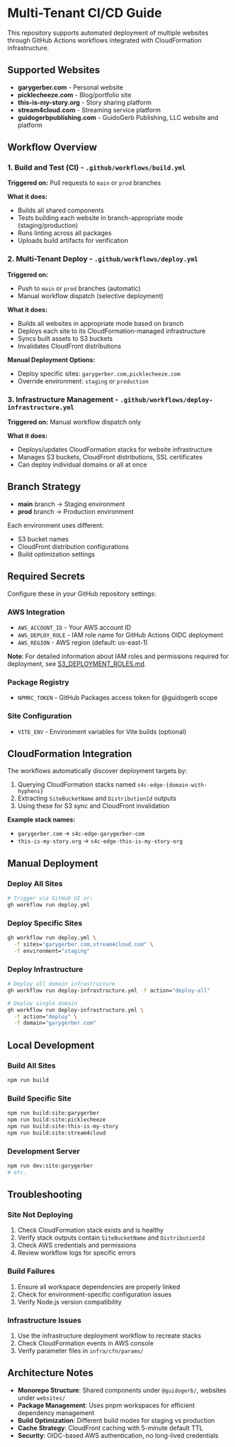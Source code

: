 # Multi-Tenant CI/CD Guide

This repository supports automated deployment of multiple websites through GitHub Actions workflows integrated with CloudFormation infrastructure.

## Supported Websites

- **garygerber.com** - Personal website
- **picklecheeze.com** - Blog/portfolio site
- **this-is-my-story.org** - Story sharing platform
- **stream4cloud.com** - Streaming service platform
- **guidogerbpublishing.com** - GuidoGerb Publishing, LLC website and platform

## Workflow Overview

### 1. Build and Test (CI) - `.github/workflows/build.yml`

**Triggered on:** Pull requests to `main` or `prod` branches

**What it does:**

- Builds all shared components
- Tests building each website in branch-appropriate mode (staging/production)
- Runs linting across all packages
- Uploads build artifacts for verification

### 2. Multi-Tenant Deploy - `.github/workflows/deploy.yml`

**Triggered on:**

- Push to `main` or `prod` branches (automatic)
- Manual workflow dispatch (selective deployment)

**What it does:**

- Builds all websites in appropriate mode based on branch
- Deploys each site to its CloudFormation-managed infrastructure
- Syncs built assets to S3 buckets
- Invalidates CloudFront distributions

**Manual Deployment Options:**

- Deploy specific sites: `garygerber.com,picklecheeze.com`
- Override environment: `staging` or `production`

### 3. Infrastructure Management - `.github/workflows/deploy-infrastructure.yml`

**Triggered on:** Manual workflow dispatch only

**What it does:**

- Deploys/updates CloudFormation stacks for website infrastructure
- Manages S3 buckets, CloudFront distributions, SSL certificates
- Can deploy individual domains or all at once

## Branch Strategy

- **main** branch → Staging environment
- **prod** branch → Production environment

Each environment uses different:

- S3 bucket names
- CloudFront distribution configurations
- Build optimization settings

## Required Secrets

Configure these in your GitHub repository settings:

### AWS Integration

- `AWS_ACCOUNT_ID` - Your AWS account ID
- `AWS_DEPLOY_ROLE` - IAM role name for GitHub Actions OIDC deployment
- `AWS_REGION` - AWS region (default: us-east-1)

**Note**: For detailed information about IAM roles and permissions required for deployment, see [S3_DEPLOYMENT_ROLES.md](./S3_DEPLOYMENT_ROLES.md).

### Package Registry

- `NPMRC_TOKEN` - GitHub Packages access token for @guidogerb scope

### Site Configuration

- `VITE_ENV` - Environment variables for Vite builds (optional)

## CloudFormation Integration

The workflows automatically discover deployment targets by:

1. Querying CloudFormation stacks named `s4c-edge-{domain-with-hyphens}`
2. Extracting `SiteBucketName` and `DistributionId` outputs
3. Using these for S3 sync and CloudFront invalidation

**Example stack names:**

- `garygerber.com` → `s4c-edge-garygerber-com`
- `this-is-my-story.org` → `s4c-edge-this-is-my-story-org`

## Manual Deployment

### Deploy All Sites

```bash
# Trigger via GitHub UI or:
gh workflow run deploy.yml
```

### Deploy Specific Sites

```bash
gh workflow run deploy.yml \
  -f sites="garygerber.com,stream4cloud.com" \
  -f environment="staging"
```

### Deploy Infrastructure

```bash
# Deploy all domain infrastructure
gh workflow run deploy-infrastructure.yml -f action="deploy-all"

# Deploy single domain
gh workflow run deploy-infrastructure.yml \
  -f action="deploy" \
  -f domain="garygerber.com"
```

## Local Development

### Build All Sites

```bash
npm run build
```

### Build Specific Site

```bash
npm run build:site:garygerber
npm run build:site:picklecheeze
npm run build:site:this-is-my-story
npm run build:site:stream4cloud
```

### Development Server

```bash
npm run dev:site:garygerber
# etc.
```

## Troubleshooting

### Site Not Deploying

1. Check CloudFormation stack exists and is healthy
2. Verify stack outputs contain `SiteBucketName` and `DistributionId`
3. Check AWS credentials and permissions
4. Review workflow logs for specific errors

### Build Failures

1. Ensure all workspace dependencies are properly linked
2. Check for environment-specific configuration issues
3. Verify Node.js version compatibility

### Infrastructure Issues

1. Use the infrastructure deployment workflow to recreate stacks
2. Check CloudFormation events in AWS console
3. Verify parameter files in `infra/cfn/params/`

## Architecture Notes

- **Monorepo Structure**: Shared components under `@guidogerb/`, websites under `websites/`
- **Package Management**: Uses pnpm workspaces for efficient dependency management
- **Build Optimization**: Different build modes for staging vs production
- **Cache Strategy**: CloudFront caching with 5-minute default TTL
- **Security**: OIDC-based AWS authentication, no long-lived credentials
